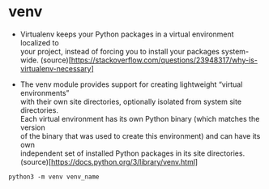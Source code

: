 # venv

+ Virtualenv keeps your Python packages in a virtual environment localized to \
your project, instead of forcing you to install your packages system-wide.
(source)[https://stackoverflow.com/questions/23948317/why-is-virtualenv-necessary]

+ The venv module provides support for creating lightweight “virtual environments” \
with their own site directories, optionally isolated from system site directories. \
Each virtual environment has its own Python binary (which matches the version \
of the binary that was used to create this environment) and can have its own \
independent set of installed Python packages in its site directories.
(source)[https://docs.python.org/3/library/venv.html]

```shell
python3 -m venv venv_name
```
